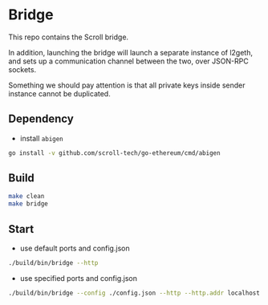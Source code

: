 # Bridge

This repo contains the Scroll bridge.

In addition, launching the bridge will launch a separate instance of l2geth, and sets up a communication channel
between the two, over JSON-RPC sockets.

Something we should pay attention is that all private keys inside sender instance cannot be duplicated.

## Dependency

+ install `abigen`

``` bash
go install -v github.com/scroll-tech/go-ethereum/cmd/abigen
```

## Build

```bash
make clean
make bridge
```

## Start
* use default ports and config.json

```bash
./build/bin/bridge --http
```

* use specified ports and config.json

```bash
./build/bin/bridge --config ./config.json --http --http.addr localhost --http.port 8290
```
